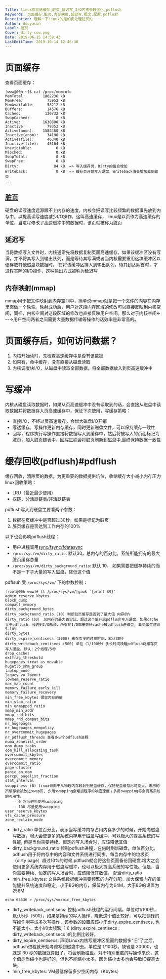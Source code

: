 ```yaml
---
Title: linux页高速缓存_脏页_延迟写_I/O内核参数优化_pdflush
Keywords: 页面缓存,脏页,内存映射,延迟写,概念,配置,pdflush
Description: 理解一下Linux的是如何处理脏页的
Author: douyacun
Label: 脏页
Cover: dirty-cow.png
Date: 2019-06-15 14:59:43
LastEditTime: 2019-10-14 12:46:30
---
```


# 页面缓存

查看页面缓存：
```shell
[www@00h ~]$ cat /proc/meminfo
MemTotal:        1882236 kB
MemFree:           75952 kB
MemAvailable:      58212 kB
Buffers:           14576 kB
Cached:           136732 kB
SwapCached:            0 kB
Active:          1630800 kB
Inactive:          79352 kB
Active(anon):    1584460 kB
Inactive(anon):    34188 kB
Active(file):      46340 kB
Inactive(file):    45164 kB
Unevictable:           0 kB
Mlocked:               0 kB
SwapTotal:             0 kB
SwapFree:              0 kB
Dirty:                84 kB  => 写入缓存页，Dirty的值会增加
Writeback:             0 kB  => 缓存页开始写入硬盘，Writeback值会增加直到结束
...
```

## [脏页](#dirty_page)

硬盘的读写速度远源跟不上内存的速度，内核会把读写比较频繁的数据事先放到内存中，以提高读写速度减少I/O操作，这叫高速缓存，
linux是以页作为高速缓存的单位，当进程修改了高速缓冲中的数据时，该页就被称为脏页

## 延迟写

当将数据写入文件时，内核通常先将数据复制页面高速缓存，如果该缓冲区没有写满，并不将其写入到输出队列，而是等待其写满或者当内核需要重用这块缓冲区以便存放其他磁盘块数据时，
在将该缓冲区排入到输出队列，待其到达队首时，才进程实际的I/O操作，这种输出方式被称为延迟写

## 内存映射(mmap)

mmap用于把文件映射到内存空间中，简单说mmap就是把一个文件的内容在内存里面做一个映像。映射成功后，用户对这段内存区域的修改可以直接反映到内核空间，同样，内核空间对这段区域的修改也直接反映用户空间。那么对于内核空间<---->用户空间两者之间需要大量数据传输等操作的话效率是非常高的。

# 页面缓存后，如何访问数据？

1. 内核开始读时，先检查高速缓存中是否有该数据
2. 如果有，命中缓存，没有直接从磁盘读取
3. 内核调度块I/O，从磁盘中读取全部数据，将全部数据放入到页高速缓冲中


# 写缓冲

内核从磁盘读取数据时，如果从页高速缓冲中没有读取到的话，会直接从磁盘中读取数据并将数据存入页高速缓存中，保证下次使用，写缓存策略：
- 直接I/O，不经过页高速缓存，会增大磁盘I/O开销
- 写透缓存，写操作更新内存缓存，同时更新磁盘文件，可以保持缓存一致性
- 回写，程序执行写操作直接将数据写入到缓存中，然后将被写入的页面标记为脏页，加入脏页链表中，[回写进程](/linux/页缓存.md#pdflush)会将脏页刷新到磁盘中,最终保持数据一致性

# 缓存回收(pdflush)#pdflush
缓存回收，清除页的数据，为更重要的数据提供坑位，收缩缓存大小减小内存压力
linux回收策略：
- LRU（最近最少使用）
- 双链，分活跃链表/非活跃链表

pdflush写入到硬盘主要看两个参数：
1. 数据在页缓冲中是否超过30秒，如果是标记为脏页
2. 脏页缓存是否达到工作内存的100%

以下也会影响pdflush线程：
- 用户进程调用[sync/fsync/fdatasync](/linux/sync_fsync_fdatasync.md)
- `/proc/sys/vm/dirty_ratio`: 默认30，总内存的百分比，系统所能拥有的最大脏页缓存总量
- `/proc/sys/vm/dirty_background_ratio`: 默认 10， 如果需要把缓存持续的而不是一下子大量的写入磁盘，降低这个值

pdflsuh 受 `/proc/sys/vm/` 下的参数控制：
```
[root@00h www]# ll /proc/sys/vm/|gawk '{print $9}'
admin_reserve_kbytes
block_dump
compact_memory 
dirty_background_bytes
dirty_background_ratio (10) 判断脏页缓存是否到了最大值 内存的%
dirty_ratio（30） 总内存的最大百分比，超过这个值开启pdflush写入硬盘，如果cache大于pdflush，会遇到I/O瓶颈，所有的I/O都要等待cache被pdflush进磁盘, 业务繁忙建议5-10%
dirty_bytes
dirty_expire_centisecs (3000) 缓存页里的过期时间，默认30秒
dirty_writeback_centisecs (500) 单位（1/100秒）多长时间唤醒pdflush将缓存页写入硬盘，默认：2个线程/5秒
drop_caches
extfrag_threshold
hugepages_treat_as_movable
hugetlb_shm_group
laptop_mode
legacy_va_layout
lowmem_reserve_ratio
max_map_count
memory_failure_early_kill
memory_failure_recovery
min_free_kbytes 保留内存的值
min_slab_ratio
min_unmapped_ratio
mmap_min_addr
mmap_rnd_bits
mmap_rnd_compat_bits
nr_hugepages
nr_hugepages_mempolicy
nr_overcommit_hugepages
nr_pdflush_threads 查看多少个pdflush进程
numa_zonelist_order
oom_dump_tasks
oom_kill_allocating_task
overcommit_kbytes
overcommit_memory
overcommit_ratio
page-cluster
panic_on_oom
percpu_pagelist_fraction
stat_interval
swappiness (0) linux倾向于从物理内存映射到硬盘缓存，保持硬盘缓存尽可能大。未用的页缓存会被放进swap区, 少用swapping会增加程序的响应速度；多用swapping将会提高系统的可用性。
    - 0 将会避免使用swapping
    - 100 尽量使用swapping
user_reserve_kbytes
vfs_cache_pressure
zone_reclaim_mode
```


- dirty_ratio 单位百分比，表示当写缓冲内存占用内存多少的时候，开始向磁盘写数据，增大会使更多的系统内存用于磁盘写缓冲，可以极大的提高系统的写性能, 但是当你需要持续、恒定的写入场合时，应该降低其值
- dirty_background_ratio 控制pdflush进程，在何时刷新磁盘，单位百分比，pdflush用于将内存中的内容和文件系统进行同步，每当内存中的垃圾页（dirty page）超过10%的时候,pdflush就会将这些页面备份回硬盘.增大之会使用更多系统内存用于磁盘写缓冲，也可以极大提高系统的写性能。但是，当你需要持续、恒定的写入场合时，应该降低其数值， 配合dirty_ratio
- min_free_kbytes: 文件系统数据缓冲需要频繁的内存分配。加大保留内存的值能提升系统速度和稳定。小于8G的内存，保留内存为64M，大于8G的设置为256M
```
echo 65536 > /proc/sys/vm/min_free_kbytes
```
- dirty_writeback_centisecs: 控制pdflush线程的运行间隔，单位时1/100秒，默认5秒（500），如果是持续的写入操作，降低这个值比较好，可以把剑锋的写操作削平成多次写操作，该参数的设置应该小于dirty_expire_centisecs, 也不能太小，太小I/0太频繁, 1:6 (dirty_expire_centisecs  : dirty_writeback_centisecs )的比例比较好。
- dirty_expire_centisecs: 声明Linux内核写缓冲区里面的数据多“旧”了之后，pdflush进程就开始考虑写到磁盘中去。单位是 1/100秒。缺省是 30000，也就是 30 秒的数据就算旧了，将会刷新磁盘。对于特别重载的写操作来说，这个值适当缩小也是好的，但也不能缩小太多，因为缩小太多也会导致IO提高太快。
- min_free_kbytes: VM最低保留多少空闲内存（Kbytes）

